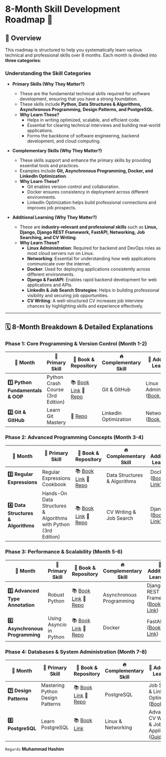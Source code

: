 # **8-Month Skill Development Roadmap** 🚀

## 📌 **Overview**

This roadmap is structured to help you systematically learn various technical and professional skills over 8 months. Each month is divided into **three categories**:

### **Understanding the Skill Categories**

- **Primary Skills (Why They Matter?)**
  - These are the fundamental technical skills required for software development, ensuring that you have a strong foundation.
  - These skills include **Python, Data Structures & Algorithms, Asynchronous Programming, Design Patterns, and PostgreSQL**.
  - **Why Learn These?**
    - Helps in writing optimized, scalable, and efficient code.
    - Essential for clearing technical interviews and building real-world applications.
    - Forms the backbone of software engineering, backend development, and cloud computing.

- **Complementary Skills (Why They Matter?)**
  - These skills support and enhance the primary skills by providing essential tools and practices.
  - Examples include **Git, Asynchronous Programming, Docker, and LinkedIn Optimization**.
  - **Why Learn These?**
    - Git enables version control and collaboration.
    - Docker ensures consistency in deployment across different environments.
    - LinkedIn Optimization helps build professional connections and improves job prospects.

- **Additional Learning (Why They Matter?)**
  - These are **industry-relevant and professional skills** such as **Linux, Django, Django REST Framework, FastAPI, Networking, Job Searching, and CV Writing**.
  - **Why Learn These?**
    - **Linux Administration**: Required for backend and DevOps roles as most cloud servers run on Linux.
    - **Networking**: Essential for understanding how web applications communicate over the internet.
    - **Docker**: Used for deploying applications consistently across different environments.
    - **Django & FastAPI**: Enables rapid backend development for web applications and APIs.
    - **LinkedIn & Job Search Strategies**: Helps in building professional visibility and securing job opportunities.
    - **CV Writing**: A well-structured CV increases job interview chances by highlighting skills and experience effectively.

---

## 🗓 **8-Month Breakdown & Detailed Explanations**

### **Phase 1: Core Programming & Version Control (Month 1-2)**
| 📅 Month | 🎯 Primary Skill | 📖 Book & Repository | 🔥 Complementary Skill | 📌 Additional Learning |
|---------|---------------|---------------------|------------------|------------------|
| **1️⃣ Python Fundamentals & OOP** | Python Crash Course (3rd Edition) | 📚 [Book Link](https://www.amazon.com/Python-Crash-Course-2nd-Edition/dp/1593279280) 🔗 [Repo](https://github.com/HashimThePassionate/Python-Deep-Dive) | Git & GitHub | Linux Administration ([Book Link](https://www.packtpub.com/en-us/product/mastering-linux-administration-9781837630837)) |
| **2️⃣ Git & GitHub** | Learn Git Mastery | 🔗 [Repo](https://github.com/HashimThePassionate/learn-git-mastery) | LinkedIn Optimization | Networking ([Book Link](https://www.amazon.com/Computer-Networking-Global-James-Kurose/dp/1292405465)) |

### **Phase 2: Advanced Programming Concepts (Month 3-4)**
| 📅 Month | 🎯 Primary Skill | 📖 Book & Repository | 🔥 Complementary Skill | 📌 Additional Learning |
|---------|---------------|---------------------|------------------|------------------|
| **3️⃣ Regular Expressions** | Regular Expressions Cookbook | 📚 [Book Link](https://www.amazon.com/Regular-Expressions-Cookbook-Solutions-Programming/dp/1449319432) 🔗 [Repo](https://github.com/HashimThePassionate/Python-Deep-Dive/tree/main/01_python_fundamentals/20_regular_expressions) | Data Structures & Algorithms | Docker ([Book Link](https://www.amazon.com/Docker-Deep-Dive-Nigel-Poulton/dp/1521822808)) |
| **4️⃣ Data Structures & Algorithms** | Hands-On Data Structures & Algorithms with Python (3rd Edition) | 📚 [Book Link](https://www.amazon.com/Hands-Data-Structures-Algorithms-Python/dp/1801073449) 🔗 [Repo](https://github.com/HashimThePassionate/Python-Deep-Dive/tree/main/03_data_structures) | CV Writing & Job Search | Django ([Book Link](https://www.packtpub.com/en-us/product/django-5-by-example-9781805122340)) |

### **Phase 3: Performance & Scalability (Month 5-6)**
| 📅 Month | 🎯 Primary Skill | 📖 Book & Repository | 🔥 Complementary Skill | 📌 Additional Learning |
|---------|---------------|---------------------|------------------|------------------|
| **5️⃣ Advanced Type Annotation** | Robust Python | 📚 [Book Link](https://www.amazon.com/Robust-Python-Write-Clean-Maintainable/dp/1098100662) 🔗 [Repo](https://github.com/HashimThePassionate/Python-Deep-Dive/tree/main/02_object_oriented_programming) | Asynchronous Programming | Django REST Framework ([Book Link](https://www.packtpub.com/en-us/product/django-in-production-9781804611289)) |
| **6️⃣ Asynchronous Programming** | Using Asyncio in Python | 📚 [Book Link](https://www.amazon.com/Using-Asyncio-Python-Understanding-Asynchronous/dp/1098100662) 🔗 [Repo](https://github.com/HashimThePassionate/Python-Deep-Dive/tree/main/02_object_oriented_programming/15_async_programming) | Docker | FastAPI ([Book Link](https://www.packtpub.com/en-us/product/building-python-microservices-with-fastapi-9781803238791)) |

### **Phase 4: Databases & System Administration (Month 7-8)**
| 📅 Month | 🎯 Primary Skill | 📖 Book & Repository | 🔥 Complementary Skill | 📌 Additional Learning |
|---------|---------------|---------------------|------------------|------------------|
| **7️⃣ Design Patterns** | Mastering Python Design Patterns | 📚 [Book Link](https://www.packtpub.com/en-us/product/mastering-python-design-patterns-9781837639618) 🔗 [Repo](https://github.com/HashimThePassionate/Python-Deep-Dive/tree/main/05_design_patterns) | PostgreSQL | Job Search & LinkedIn Optimization ([Book Link](https://www.amazon.com/Ultimate-LinkedIn-Sales-Guide-Generating/dp/1119787882)) |
| **8️⃣ PostgreSQL** | Learn PostgreSQL | 📚 [Book Link](https://www.packtpub.com/en-us/product/learn-postgresql-9781837636204) | Linux & Networking | Advanced CV Writing & Job Applications ([Guide](https://www.myperfectresume.com/career-center/resumes/how-to/write)) |

`Regards`
**Muhammad Hashim**

